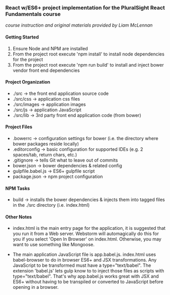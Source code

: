  ### React w/ES6+ project implementation for the PluralSight React Fundamentals course
                          
 _course instruction and original materials provided by Liam McLennan_

 #### Getting Started

  1. Ensure Node and NPM are installed
  2. From the project root execute 'npm install' to install node dependencies for the project
  3. From the project root execute 'npm run build' to install and inject bower vendor front end dependencies

  #### Project Organization

  * ./src -> the front end application source code
  * ./src/css -> application css files
  * ./src/images -> application images
  * ./src/js -> application JavaScript
  * ./src/lib -> 3rd party front end application code (from bower)

  #### Project Files

  * .bowerrc -> configuration settings for bower (i.e. the directory where bower packages reside locally)
  * .editorconfig -> basic configuration for supported IDEs (e.g. 2 spaces/tab, return chars, etc.)
  * .gitignore -> tells Git what to leave out of commits
  * bower.json -> bower dependencies & related config
  * gulpfile.babel.js -> ES6+ gulpfile script
  * package.json -> npm project configuration

  #### NPM Tasks

  * build -> installs the bower dependencies & injects them into tagged files in the ./src directory (i.e. index.html)

  #### Other Notes

  * index.html is the main entry page for the application, it is suggested that you run it from a Web server. Webstorm will automagically do this for you if you select 'Open In Browser' on index.html. Otherwise, you may want to use something like Mongoose.

  * The main application JavaScript file is app.babel.js. index.html uses babel-browser to do in browser ES6+ and JSX transformations. Any JavaScript to be transformed must have a type="text/babel". The extension 'babel.js' lets gulp know to to inject those files as scripts with type="text/babel". That's why app.babel.js works great with JSX and ES6+ without having to be transpiled or converted to JavaScript before opening in a browser.
